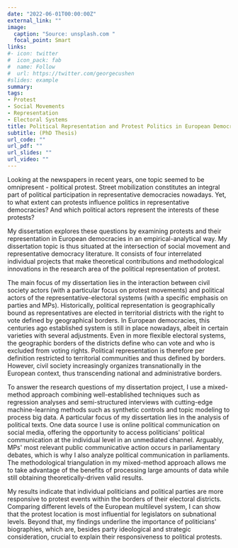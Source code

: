 ```yaml
---
date: "2022-06-01T00:00:00Z"
external_link: ""
image:
  caption: "Source: unsplash.com "
  focal_point: Smart
links:
#- icon: twitter
#  icon_pack: fab
#  name: Follow
#  url: https://twitter.com/georgecushen
#slides: example
summary: 
tags:
- Protest
- Social Movements
- Representation
- Electoral Systems
title: Political Representation and Protest Politics in European Democracies 
subtitle: (PhD Thesis)
url_code: ""
url_pdf: ""
url_slides: ""
url_video: ""
---
```


Looking at the newspapers in recent years, one topic seemed to be omnipresent - political protest. Street mobilization constitutes an integral part of political participation in representative democracies nowadays. Yet, to what extent can protests influence politics in representative democracies? And which political actors represent the interests of these protests?

My dissertation explores these questions by examining protests and their representation in European democracies in an empirical-analytical way. My dissertation topic is thus situated at the intersection of social movement and representative democracy literature. It consists of four interrelated individual projects that make theoretical contributions and methodological innovations in the research area of the political representation of protest. 

The main focus of my dissertation lies in the interaction between civil society actors (with a particular focus on protest movements) and political actors of the representative-electoral systems (with a specific emphasis on parties and MPs). Historically, political representation is geographically bound as representatives are elected in territorial districts with the right to vote defined by geographical borders. In European democracies, this centuries ago established system is still in place nowadays, albeit in certain varieties with several adjustments. Even in more flexible electoral systems, the geographic borders of the districts define who can vote and who is excluded from voting rights. Political representation is therefore per definition restricted to territorial communities and thus defined by borders. However, civil society increasingly organizes transnationally in the European context, thus transcending national and administrative borders. 

To answer the research questions of my dissertation project, I use a mixed-method approach combining well-established techniques such as regression analyses and semi-structured interviews with cutting-edge machine-learning methods such as synthetic controls and topic modeling to process big data. A particular focus of my dissertation lies in the analysis of political texts. One data source I use is online political communication on social media, offering the opportunity to access politicians' political communication at the individual level in an unmediated channel. Arguably, MPs' most relevant public communicative action occurs in parliamentary debates, which is why I also analyze political communication in parliaments. The methodological triangulation in my mixed-method approach allows me to take advantage of the benefits of processing large amounts of data while still obtaining theoretically-driven valid results. 

My results indicate that individual politicians and political parties are more responsive to protest events within the borders of their electoral districts. Comparing different levels of the European multilevel system, I can show that the protest location is most influential for legislators on subnational levels. Beyond that, my findings underline the importance of politicians' biographies, which are, besides party ideological and strategic consideration, crucial to explain their responsiveness to political protests. 

